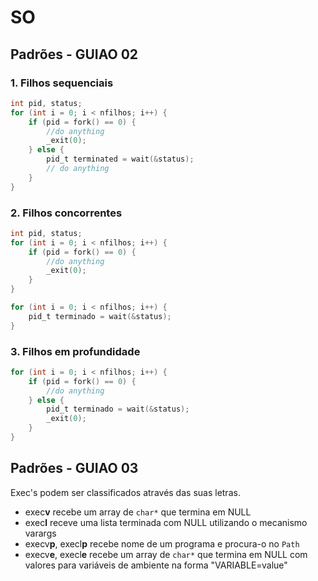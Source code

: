 # SO

## Padrões - GUIAO 02

### 1. Filhos sequenciais
```c
int pid, status;
for (int i = 0; i < nfilhos; i++) {
    if (pid = fork() == 0) {
        //do anything
        _exit(0);
    } else {
        pid_t terminated = wait(&status);
	    // do anything
    }
}
```

### 2. Filhos concorrentes
```c
int pid, status;
for (int i = 0; i < nfilhos; i++) {
	if (pid = fork() == 0) {
	    //do anything
	    _exit(0);
	}
}

for (int i = 0; i < nfilhos; i++) {
	pid_t terminado = wait(&status);
}
```

### 3. Filhos em profundidade
```c
for (int i = 0; i < nfilhos; i++) {
	if (pid = fork() == 0) {
	    //do anything
	} else {
		pid_t terminado = wait(&status);
		_exit(0);
	}
}
```

## Padrões - GUIAO 03
Exec's podem ser classificados através das suas letras.
- exec**v** recebe um array de `char*` que termina em NULL
- exec**l** receve uma lista terminada com NULL utilizando o mecanismo varargs
- execv**p**, execl**p** recebe nome de um programa e procura-o no `Path`
- execv**e**, execl**e** recebe um array de `char*` que termina em NULL com valores para variáveis de ambiente na forma "VARIABLE=value"
